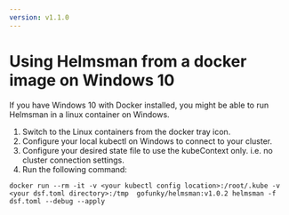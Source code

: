 ```yaml
---
version: v1.1.0
---
```


# Using Helmsman from a docker image on Windows 10

If you have Windows 10 with Docker installed, you might be able to run Helmsman in a linux container on Windows.

1. Switch to the Linux containers from the docker tray icon.
2. Configure your local kubectl on Windows to connect to your cluster.
3. Configure your desired state file to use the kubeContext only. i.e. no cluster connection settings.
2. Run the following command:

```
docker run --rm -it -v <your kubectl config location>:/root/.kube -v <your dsf.toml directory>:/tmp  gofunky/helmsman:v1.0.2 helmsman -f dsf.toml --debug --apply
```

